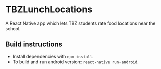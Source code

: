 # TBZLunchLocations
A React Native app which lets TBZ students rate food locations near the school.

## Build instructions
- Install dependencies with `npm install`.
- To build and run android version:  `react-native run-android`.
